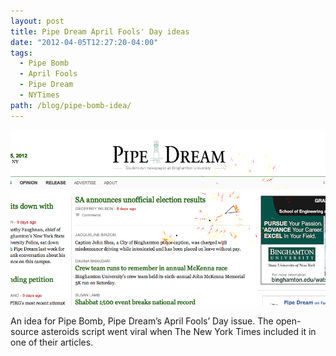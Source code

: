 ```yaml
---
layout: post
title: Pipe Dream April Fools' Day ideas
date: "2012-04-05T12:27:20-04:00"
tags:
  - Pipe Bomb
  - April Fools
  - Pipe Dream
  - NYTimes
path: /blog/pipe-bomb-idea/
---
```


![Asteroid game on the Pipe Dream website](./pipe-dream-april-fools.png)

An idea for Pipe Bomb, Pipe Dream’s April Fools’ Day issue. The open-source asteroids script went viral when The New York Times included it in one of their articles.
